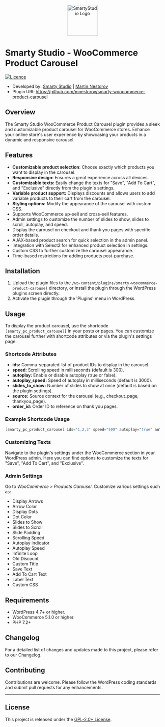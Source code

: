<p align="center"><a href="https://smartystudio.net" target="_blank"><img src="https://smartystudio.net/wp-content/uploads/2023/06/smarty-green-logo-small.png" width="100" alt="SmartyStudio Logo"></a></p>

# Smarty Studio - WooCommerce Product Carousel

[![Licence](https://img.shields.io/badge/LICENSE-GPL2.0+-blue)](./LICENSE)

- Developed by: [Smarty Studio](https://smartystudio.net) | [Martin Nestorov](https://github.com/mnestorov)
- Plugin URI: https://github.com/mnestorov/smarty-woocommerce-product-carousel

## Overview

The Smarty Studio WooCommerce Product Carousel plugin provides a sleek and customizable product carousel for WooCommerce stores. Enhance your online store's user experience by showcasing your products in a dynamic and responsive carousel.

## Features

- **Customizable product selection:** Choose exactly which products you want to display in the carousel.
- **Responsive design:** Ensures a great experience across all devices.
- **Customizable texts:** Easily change the texts for "Save", "Add To Cart", and "Exclusive" directly from the plugin's settings.
- **Variable product support:** Displays discounts and allows users to add variable products to their cart from the carousel.
- **Styling options:** Modify the appearance of the carousel with custom CSS.
- Supports WooCommerce up-sell and cross-sell features.
- Admin settings to customize the number of slides to show, slides to scroll, autoplay, and speed.
- Display the carousel on checkout and thank you pages with specific order details.
- AJAX-based product search for quick selection in the admin panel.
- Integration with Select2 for enhanced product selection in settings.
- Custom CSS to further customize the carousel appearance.
- Time-based restrictions for adding products post-purchase.

## Installation

1. Upload the plugin files to the `/wp-content/plugins/smarty-woocommerce-product-carousel` directory, or install the plugin through the WordPress plugins screen directly.
2. Activate the plugin through the 'Plugins' menu in WordPress.

## Usage

To display the product carousel, use the shortcode `[smarty_pc_product_carousel]` in your posts or pages. You can customize the carousel further with shortcode attributes or via the plugin's settings page.

### Shortcode Attributes

- **ids:** Comma-separated list of product IDs to display in the carousel.
- **speed:** Scrolling speed in milliseconds (default is 300).
- **autoplay:** Enable or disable autoplay (true or false).
- **autoplay_speed:** Speed of autoplay in milliseconds (default is 3000).
- **slides_to_show:** Number of slides to show at once (default is based on the plugin settings).
- **source:** Source context for the carousel (e.g., checkout_page, thankyou_page).
- **order_id:** Order ID to reference on thank you pages.

### Example Shortcode Usage

```php
[smarty_pc_product_carousel ids="1,2,3" speed="500" autoplay="true" autoplay_speed="3000" slides_to_show="1"]
```

### Customizing Texts

Navigate to the plugin's settings under the WooCommerce section in your WordPress admin. Here you can find options to customize the texts for "Save", "Add To Cart", and "Exclusive".

### Admin Settings

Go to _WooCommerce > Products Carousel_. Customize various settings such as:

- Display Arrows
- Arrow Color
- Display Dots
- Dot Color
- Slides to Show
- Slides to Scroll
- Slide Padding
- Scrolling Speed
- Autoplay Indicator
- Autoplay Speed
- Infinite Loop
- Old Discount
- Custom Title
- Save Text
- Add To Cart Text
- Label Text
- Custom CSS

## Requirements

- WordPress 4.7+ or higher.
- WooCommerce 5.1.0 or higher.
- PHP 7.2+

## Changelog

For a detailed list of changes and updates made to this project, please refer to our [Changelog](./CHANGELOG.md).

## Contributing

Contributions are welcome. Please follow the WordPress coding standards and submit pull requests for any enhancements.

---

## License

This project is released under the [GPL-2.0+ License](http://www.gnu.org/licenses/gpl-2.0.txt).
